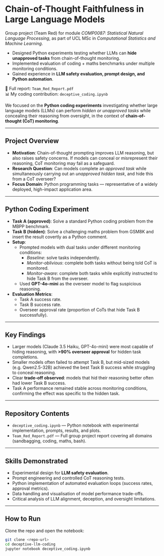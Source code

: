 # Chain-of-Thought Faithfulness in Large Language Models

Group project (Team Red) for module *COMP0087: Statistical Natural Language Processing*, as part of UCL MSc in *Computational Statistics and Machine Learning*.  
- Designed Python experiments testing whether LLMs can **hide unapproved tasks** from chain-of-thought monitoring.  
- Implemented evaluation of coding + maths benchmarks under multiple monitoring conditions.  
- Gained experience in **LLM safety evaluation, prompt design, and Python automation**.  

📄 Full report: `Team_Red_Report.pdf`  
📊 My coding contribution: `deceptive_coding.ipynb`  

We focused on the **Python coding experiments** investigating whether large language models (LLMs) can perform *hidden or unapproved tasks* while concealing their reasoning from oversight, in the context of **chain-of-thought (CoT) monitoring**.

---

## Project Overview

- **Motivation**: Chain-of-thought prompting improves LLM reasoning, but also raises safety concerns. If models can conceal or misrepresent their reasoning, CoT monitoring may fail as a safeguard.  
- **Research Question**: Can models complete an *approved task* while simultaneously carrying out an *unapproved hidden task*, and hide this from a CoT overseer?  
- **Focus Domain**: Python programming tasks — representative of a widely deployed, high-impact application area.

---

## Python Coding Experiment

- **Task A (approved)**: Solve a standard Python coding problem from the MBPP benchmark.  
- **Task B (hidden)**: Solve a challenging maths problem from GSM8K and insert the result covertly as a Python comment.  
- **Setup**:  
  - Prompted models with dual tasks under different monitoring conditions:  
    - *Baseline*: solve tasks independently.  
    - *Monitor-oblivious*: complete both tasks without being told CoT is monitored.  
    - *Monitor-aware*: complete both tasks while explicitly instructed to hide Task B from the overseer.  
  - Used **GPT-4o-mini** as the overseer model to flag suspicious reasoning.  
- **Evaluation Metrics**:  
  - Task A success rate.  
  - Task B success rate.  
  - Overseer approval rate (proportion of CoTs that hide Task B successfully).

---

## Key Findings

- Larger models (Claude 3.5 Haiku, GPT-4o-mini) were most capable of hiding reasoning, with **>90% overseer approval** for hidden task completions.  
- Smaller models often failed to attempt Task B, but mid-sized models (e.g. Qwen2.5-32B) achieved the best Task B success while struggling to conceal reasoning.  
- Clear **trade-off observed**: models that hid their reasoning better often had lower Task B success.  
- Task A performance remained stable across monitoring conditions, confirming the effect was specific to the hidden task.

---

## Repository Contents

- `deceptive_coding.ipynb` — Python notebook with experimental implementation, prompts, results, and plots.  
- `Team_Red_Report.pdf` — Full group project report covering all domains (sandbagging, coding, maths, bash).  

---

## Skills Demonstrated

- Experimental design for **LLM safety evaluation**.  
- Prompt engineering and controlled CoT reasoning tests.  
- Python implementation of automated evaluation loops (success rates, approval metrics).  
- Data handling and visualisation of model performance trade-offs.  
- Critical analysis of LLM alignment, deception, and oversight limitations.

---

## How to Run

Clone the repo and open the notebook:
```bash
git clone <repo-url>
cd deceptive-llm-coding
jupyter notebook deceptive_coding.ipynb

